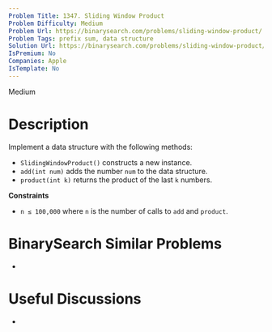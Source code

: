 ```yaml
---
Problem Title: 1347. Sliding Window Product
Problem Difficulty: Medium
Problem Url: https://binarysearch.com/problems/sliding-window-product/
Problem Tags: prefix sum, data structure
Solution Url: https://binarysearch.com/problems/sliding-window-product/solutions/
IsPremium: No
Companies: Apple
IsTemplate: No
---
```


<span style="color: ;">Medium</span>

# Description

Implement a data structure with the following methods:

- `SlidingWindowProduct()` constructs a new instance.
- `add(int num)` adds the number `num` to the data structure.
- `product(int k)` returns the product of the last `k` numbers. 

**Constraints**
- `n ≤ 100,000` where `n` is the number of calls to `add` and `product`.

# BinarySearch Similar Problems

- []()

# Useful Discussions

- []()
